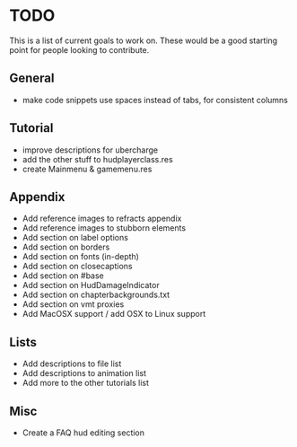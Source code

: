 # TODO

This is a list of current goals to work on. These would be a good starting point for people looking to contribute.

## General

* make code snippets use spaces instead of tabs, for consistent columns

## Tutorial

* improve descriptions for ubercharge
* add the other stuff to hudplayerclass.res
* create Mainmenu & gamemenu.res

## Appendix

* Add reference images to refracts appendix
* Add reference images to stubborn elements
* Add section on label options
* Add section on borders
* Add section on fonts (in-depth)
* Add section on closecaptions
* Add section on #base
* Add section on HudDamageIndicator
* Add section on chapterbackgrounds.txt
* Add section on vmt proxies
* Add MacOSX support / add OSX to Linux support

## Lists

* Add descriptions to file list
* Add descriptions to animation list
* Add more to the other tutorials list

## Misc

* Create a FAQ hud editing section
